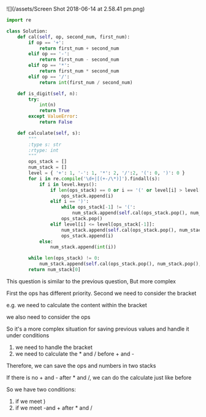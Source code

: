 ![](/assets/Screen Shot 2018-06-14 at 2.58.41 pm.png)

```py
import re

class Solution:
    def cal(self, op, second_num, first_num):
        if op == '+':
            return first_num + second_num
        elif op == '-':
            return first_num - second_num
        elif op == '*':
            return first_num * second_num
        elif op == '/':
            return int(first_num / second_num)

    def is_digit(self, n):
        try:
            int(n)
            return True
        except ValueError:
            return False

    def calculate(self, s):
        """
        :type s: str
        :rtype: int
        """
        ops_stack = []
        num_stack = []
        level = { '+': 1, '-': 1, '*': 2, '/':2, '(': 0, ')': 0 }
        for i in re.compile('\d+|[(+-/\*)]').findall(s):
            if i in level.keys():
                if len(ops_stack) == 0 or i == '(' or level[i] > level[ops_stack[-1]]:
                    ops_stack.append(i)
                elif i == ')':
                    while ops_stack[-1] != '(':
                        num_stack.append(self.cal(ops_stack.pop(), num_stack.pop(), num_stack.pop()))
                    ops_stack.pop()
                elif level[i] <= level[ops_stack[-1]]:
                    num_stack.append(self.cal(ops_stack.pop(), num_stack.pop(), num_stack.pop()))
                    ops_stack.append(i)
            else:
                num_stack.append(int(i))

        while len(ops_stack) != 0:
            num_stack.append(self.cal(ops_stack.pop(), num_stack.pop(), num_stack.pop()))
        return num_stack[0]
```

This question is similar to the previous question, But more complex

First the ops has different priority. Second we need to consider the bracket

e.g. we need to calculate the content within the bracket

we also need to consider the ops



So it's a more complex situation for saving previous values and handle it under conditions

1. we need to handle the bracket
2. we need to calculate the \* and / before + and -

Therefore, we can save the ops and numbers in two stacks

If there is no + and  - after \* and /, we can do the calculate just like before

So we have two conditions:

1. if we meet \) 
2. if we meet -and + after \* and /



